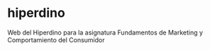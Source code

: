 # hiperdino
Web del Hiperdino para la asignatura Fundamentos de Marketing y Comportamiento del Consumidor
